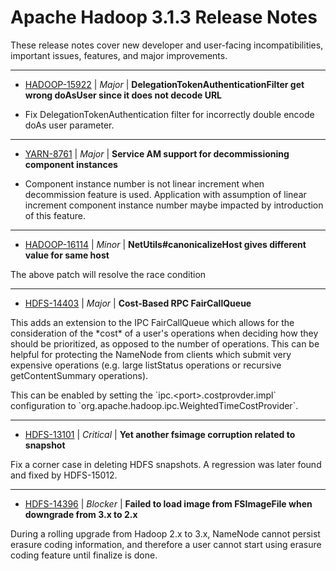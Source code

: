 
<!---
# Licensed to the Apache Software Foundation (ASF) under one
# or more contributor license agreements.  See the NOTICE file
# distributed with this work for additional information
# regarding copyright ownership.  The ASF licenses this file
# to you under the Apache License, Version 2.0 (the
# "License"); you may not use this file except in compliance
# with the License.  You may obtain a copy of the License at
#
#     http://www.apache.org/licenses/LICENSE-2.0
#
# Unless required by applicable law or agreed to in writing, software
# distributed under the License is distributed on an "AS IS" BASIS,
# WITHOUT WARRANTIES OR CONDITIONS OF ANY KIND, either express or implied.
# See the License for the specific language governing permissions and
# limitations under the License.
-->
# Apache Hadoop  3.1.3 Release Notes

These release notes cover new developer and user-facing incompatibilities, important issues, features, and major improvements.


---

* [HADOOP-15922](https://issues.apache.org/jira/browse/HADOOP-15922) | *Major* | **DelegationTokenAuthenticationFilter get wrong doAsUser since it does not decode URL**

- Fix DelegationTokenAuthentication filter for incorrectly double encode doAs user parameter.


---

* [YARN-8761](https://issues.apache.org/jira/browse/YARN-8761) | *Major* | **Service AM support for decommissioning component instances**

- Component instance number is not linear increment when decommission feature is used.  Application with assumption of linear increment component instance number maybe impacted by introduction of this feature.


---

* [HADOOP-16114](https://issues.apache.org/jira/browse/HADOOP-16114) | *Minor* | **NetUtils#canonicalizeHost gives different value for same host**

The above patch will resolve the race condition


---

* [HDFS-14403](https://issues.apache.org/jira/browse/HDFS-14403) | *Major* | **Cost-Based RPC FairCallQueue**

This adds an extension to the IPC FairCallQueue which allows for the consideration of the \*cost\* of a user's operations when deciding how they should be prioritized, as opposed to the number of operations. This can be helpful for protecting the NameNode from clients which submit very expensive operations (e.g. large listStatus operations or recursive getContentSummary operations).

This can be enabled by setting the \`ipc.\<port\>.costprovder.impl\` configuration to \`org.apache.hadoop.ipc.WeightedTimeCostProvider\`.


---

* [HDFS-13101](https://issues.apache.org/jira/browse/HDFS-13101) | *Critical* | **Yet another fsimage corruption related to snapshot**

Fix a corner case in deleting HDFS snapshots. A regression was later found and fixed by HDFS-15012.


---

* [HDFS-14396](https://issues.apache.org/jira/browse/HDFS-14396) | *Blocker* | **Failed to load image from FSImageFile when downgrade from 3.x to 2.x**

During a rolling upgrade from Hadoop 2.x to 3.x, NameNode cannot persist erasure coding information, and therefore a user cannot start using erasure coding feature until finalize is done.



